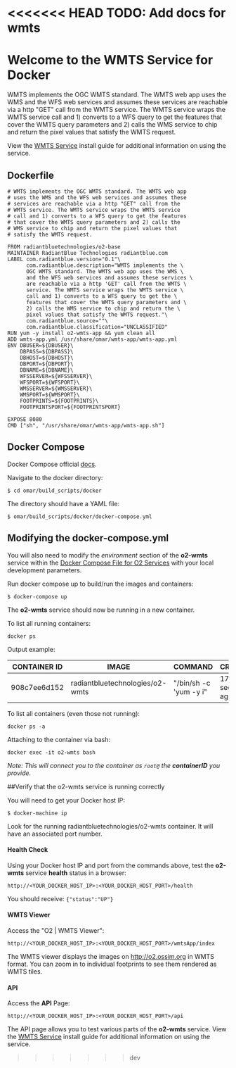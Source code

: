 <<<<<<< HEAD
TODO:
Add docs for wmts
=======
# Welcome to the WMTS Service for Docker

WMTS implements the OGC WMTS standard. The WMTS web app uses the WMS and the WFS web services and assumes these services are reachable via a http "GET" call from the WMTS service. The WMTS service wraps the WMTS service call and 1) converts to a WFS query to get the features that cover the WMTS query parameters and 2) calls the WMS service to chip and return the pixel values that satisfy the WMTS request.

View the [WMTS Service](../install-guide/wmts-app.md#Installation) install guide for additional information on using the service.

## Dockerfile
```
# WMTS implements the OGC WMTS standard. The WMTS web app
# uses the WMS and the WFS web services and assumes these
# services are reachable via a http "GET" call from the
# WMTS service. The WMTS service wraps the WMTS service
# call and 1) converts to a WFS query to get the features
# that cover the WMTS query parameters and 2) calls the
# WMS service to chip and return the pixel values that
# satisfy the WMTS request.

FROM radiantbluetechnologies/o2-base
MAINTAINER RadiantBlue Technologies radiantblue.com
LABEL com.radiantblue.version="0.1"\
      com.radiantblue.description="WMTS implements the \
      OGC WMTS standard. The WMTS web app uses the WMS \
      and the WFS web services and assumes these services \
      are reachable via a http 'GET' call from the WMTS \
      service. The WMTS service wraps the WMTS service \
      call and 1) converts to a WFS query to get the \
      features that cover the WMTS query parameters and \
      2) calls the WMS service to chip and return the \
      pixel values that satisfy the WMTS request."\
      com.radiantblue.source=""\
      com.radiantblue.classification="UNCLASSIFIED"
RUN yum -y install o2-wmts-app && yum clean all
ADD wmts-app.yml /usr/share/omar/wmts-app/wmts-app.yml
ENV DBUSER=${DBUSER}\
    DBPASS=${DBPASS}\
    DBHOST=${DBHOST}\
    DBPORT=${DBPORT}\
    DBNAME=${DBNAME}\
    WFSSERVER=${WFSSERVER}\
    WFSPORT=${WFSPORT}\
    WMSSERVER=${WMSSERVER}\
    WMSPORT=${WMSPORT}\
    FOOTPRINTS=${FOOTPRINTS}\
    FOOTPRINTSPORT=${FOOTPRINTSPORT}

EXPOSE 8080
CMD ["sh", "/usr/share/omar/wmts-app/wmts-app.sh"]

```

## Docker Compose

Docker Compose official [docs](https://docs.docker.com/compose/overview/).

Navigate to the docker directory:

```
$ cd omar/build_scripts/docker
```

The directory should have a YAML file:

```
$ omar/build_scripts/docker/docker-compose.yml
```

## Modifying the docker-compose.yml
You will also need to modify the *environment* section of the **o2-wmts** service within the [Docker Compose File for O2 Services](docker-common/#docker-compose-file-for-o2-services) with your local development parameters.

Run docker compose up to build/run the images and containers:
```
$ docker-compose up
```

The **o2-wmts** service should now be running in a new container.  

To list all running containers:

```
docker ps
```

Output example:

CONTAINER ID | IMAGE | COMMAND | CREATED | PORTS | NAMES
------------ | ------------- | ------------ | ------------ | ------------ | ------------
908c7ee6d152 | radiantbluetechnologies/o2-wmts  | "/bin/sh -c 'yum -y i" | 17 seconds ago | 0.0.0.0:4999->8080/tcp | o2-wmts


To list all containers (even those not running):

```
docker ps -a
```

Attaching to the container via bash:

```
docker exec -it o2-wmts bash
```
*Note: This will connect you to the container as `root@` the **containerID** you provide.*

##Verify that the o2-wmts service is running correctly

You will need to get your Docker host IP:
```
$ docker-machine ip
```

Look for the running radiantbluetechnologies/o2-wmts container.  It will have an associated port number.

#### Health Check
Using your Docker host IP and port from the commands above, test the **o2-wmts** service **health** status in a browser:
```
http://<YOUR_DOCKER_HOST_IP>:<YOUR_DOCKER_HOST_PORT>/health
```
You should receive:
`{"status":"UP"}`

#### WMTS Viewer
Access the "O2 | WMTS Viewer":
```
http://<YOUR_DOCKER_HOST_IP>:<YOUR_DOCKER_HOST_PORT>/wmtsApp/index
```
The WMTS viewer displays the images on http://o2.ossim.org in WMTS format.  You can zoom in to individual footprints to see them rendered as WMTS tiles.

#### API
Access the **API** Page:
```
http://<YOUR_DOCKER_HOST_IP>:<YOUR_DOCKER_HOST_PORT>/api
```
The API page allows you to test various parts of the **o2-wmts** service.  View the [WMTS Service](../install-guide/wmts-app.md#Installation) install guide for additional information on using the service.
>>>>>>> dev
